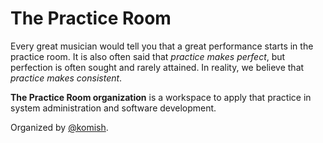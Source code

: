 # The Practice Room

Every great musician would tell you that a great performance starts in the
practice room. It is also often said that *practice makes perfect*, but
perfection is often sought and rarely attained. In reality, we believe that
*practice makes consistent*.

**The Practice Room organization** is a workspace to apply that practice in
system administration and software development.

Organized by [@komish](https://github.com/komish).
